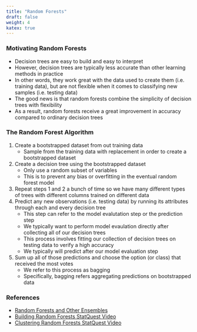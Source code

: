 ```yaml
---
title: "Random Forests"
draft: false
weight: 4
katex: true
---
```


### Motivating Random Forests
- Decision trees are easy to build and easy to interpret
- However, decision trees are typically less accurate than other learning methods in practice
- In other words, they work great with the data used to create them (i.e. training data), but are not flexible when it comes to classifying new samples (i.e. testing data)
- The good news is that random forests combine the simplicity of decision trees with flexibility
- As a result, random forests receive a great improvement in accuracy compared to ordinary decision trees

### The Random Forest Algorithm
1. Create a bootstrapped dataset from out training data
	- Sample from the training data with replacement in order to create a bootstrapped dataset
2. Create a decision tree using the bootstrapped dataset
	- Only use a random subset of variables
	- This is to prevent any bias or overfitting in the eventual random forest model
3. Repeat steps 1 and 2 a bunch of time so we have many different types of trees with different columns trained on different data
4. Predict any new observations (i.e. testing data) by running its attributes through each and every decision tree
	- This step can refer to the model evalutation step or the prediction step
	- We typically want to perform model evaulation directly after collecting all of our decision trees
	- This process involves fitting our collection of decision trees on testing data to verify a high accuracy
	- We typically will predict after our model evaluation step
5. Sum up all of those predictions and choose the option (or class) that received the most votes
	- We refer to this process as bagging
	- Specifically, bagging refers aggregating predictions on bootstrapped data

### References
- [Random Forests and Other Ensembles](http://www.stat.cmu.edu/~cshalizi/dm/19/lectures/25/lecture-25.html)
- [Building Random Forests StatQuest Video](https://www.youtube.com/watch?v=J4Wdy0Wc_xQ&vl=en)
- [Clustering Random Forests StatQuest Video](https://www.youtube.com/watch?v=nyxTdL_4Q-Q&t=408s)
